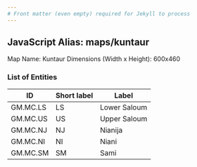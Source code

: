```yaml
---
# Front matter (even empty) required for Jekyll to process
---
```


## JavaScript Alias: maps/kuntaur

Map Name: Kuntaur
Dimensions (Width x Height): 600x460

### List of Entities

ID | Short label | Label
---|---|---|
GM.MC.LS|LS|Lower Saloum
GM.MC.US|US|Upper Saloum
GM.MC.NJ|NJ|Nianija
GM.MC.NI|NI|Niani
GM.MC.SM|SM|Sami
